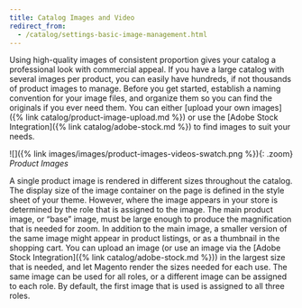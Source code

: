 ```yaml
---
title: Catalog Images and Video
redirect_from:
  - /catalog/settings-basic-image-management.html
---
```


Using high-quality images of consistent proportion gives your catalog a professional look with commercial appeal. If you have a large catalog with several images per product, you can easily have hundreds, if not thousands of product images to manage. Before you get started, establish a naming convention for your image files, and organize them so you can find the originals if you ever need them. You can either [upload your own images]({% link catalog/product-image-upload.md %}) or use the [Adobe Stock Integration]({% link catalog/adobe-stock.md %}) to find images to suit your needs.

![]({% link images/images/product-images-videos-swatch.png %}){: .zoom}
*Product Images*

A single product image is rendered in different sizes throughout the catalog. The display size of the image container on the page is defined in the style sheet of your theme. However, where the image appears in your store is determined by the role that is assigned to the image. The main product image, or “base” image, must be large enough to produce the magnification that is needed for zoom. In addition to the main image, a smaller version of the same image might appear in product listings, or as a thumbnail in the shopping cart. You can upload an image (or use an image via the [Adobe Stock Integration]({% link catalog/adobe-stock.md %})) in the largest size that is needed, and let Magento render the sizes needed for each use. The same image can be used for all roles, or a different image can be assigned to each role. By default, the first image that is used is assigned to all three roles.
